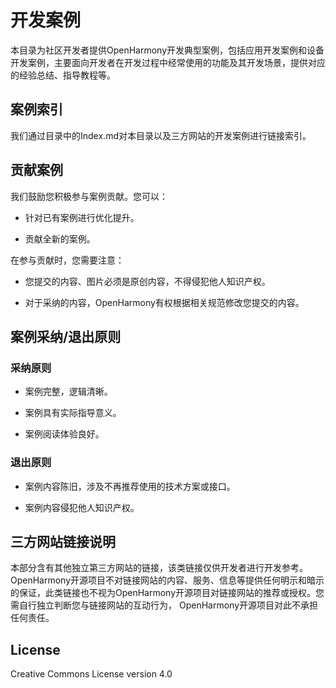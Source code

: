 # 开发案例

本目录为社区开发者提供OpenHarmony开发典型案例，包括应用开发案例和设备开发案例，主要面向开发者在开发过程中经常使用的功能及其开发场景，提供对应的经验总结、指导教程等。



## 案例索引

我们通过目录中的Index.md对本目录以及三方网站的开发案例进行链接索引。



## 贡献案例

我们鼓励您积极参与案例贡献。您可以：

* 针对已有案例进行优化提升。

* 贡献全新的案例。

在参与贡献时，您需要注意：

- 您提交的内容、图片必须是原创内容，不得侵犯他人知识产权。

- 对于采纳的内容，OpenHarmony有权根据相关规范修改您提交的内容。



## 案例采纳/退出原则

### 采纳原则

* 案例完整，逻辑清晰。

* 案例具有实际指导意义。

* 案例阅读体验良好。

### 退出原则

* 案例内容陈旧，涉及不再推荐使用的技术方案或接口。

* 案例内容侵犯他人知识产权。



## 三方网站链接说明

本部分含有其他独立第三方网站的链接，该类链接仅供开发者进行开发参考。OpenHarmony开源项目不对链接网站的内容、服务、信息等提供任何明示和暗示的保证，此类链接也不视为OpenHarmony开源项目对链接网站的推荐或授权。您需自行独立判断您与链接网站的互动行为， OpenHarmony开源项目对此不承担任何责任。

## License

Creative Commons License version 4.0




